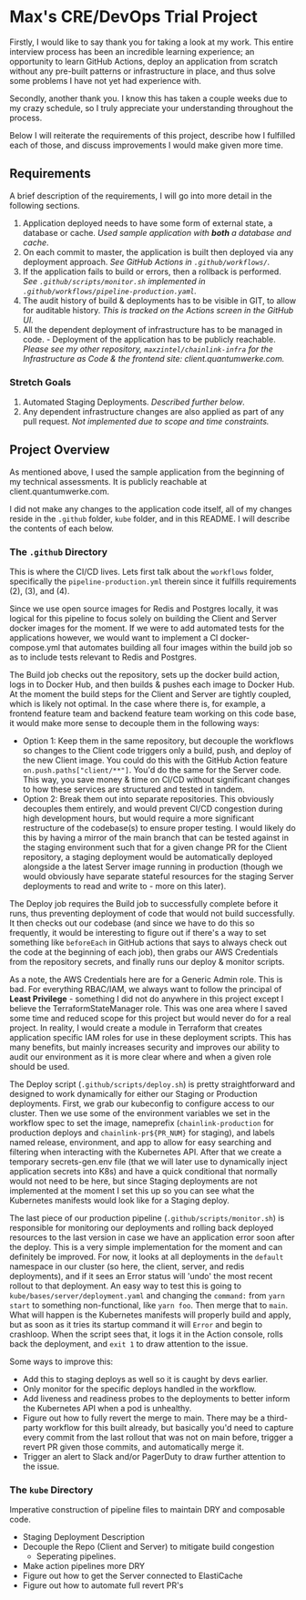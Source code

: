 # Max's CRE/DevOps Trial Project

Firstly, I would like to say thank you for taking a look at my work. This entire interview process has been an incredible learning experience; an opportunity to learn GitHub Actions, deploy an application from scratch without any pre-built patterns or infrastructure in place, and thus solve some problems I have not yet had experience with.

Secondly, another thank you. I know this has taken a couple weeks due to my crazy schedule, so I truly appreciate your understanding throughout the process.

Below I will reiterate the requirements of this project, describe how I fulfilled each of those, and discuss improvements I would make given more time.

## Requirements

A brief description of the requirements, I will go into more detail in the following sections.

1. Application deployed needs to have some form of external state, a database
or cache. *Used sample application with **both** a database and cache*.
2. On each commit to master, the application is built
then deployed via any deployment approach. *See GitHub Actions in `.github/workflows/`.*
3. If the application fails to build or errors, then a rollback is performed. *See `.github/scripts/monitor.sh` implemented in `.github/workflows/pipeline-production.yaml`.*
4. The audit history of build & deployments has to be visible in GIT, to allow for
auditable history. *This is tracked on the Actions screen in the GitHub UI.*
5. All the dependent deployment of infrastructure has to be
managed in code. - Deployment of the application has to be
publicly reachable. *Please see my other repository, `maxzintel/chainlink-infra` for the Infrastructure as Code & the frontend site: client.quantumwerke.com.*

### Stretch Goals

1. Automated Staging Deployments. *Described further below*.
2. Any dependent infrastructure changes are also applied as part of any pull
request. *Not implemented due to scope and time constraints.*

## Project Overview

As mentioned above, I used the sample application from the beginning of my technical assessments. It is publicly reachable at client.quantumwerke.com.

I did not make any changes to the application code itself, all of my changes reside in the `.github` folder, `kube` folder, and in this README. I will describe the contents of each below.

### The `.github` Directory

This is where the CI/CD lives. Lets first talk about the `workflows` folder, specifically the `pipeline-production.yml` therein since it fulfills requirements (2), (3), and (4). 

Since we use open source images for Redis and Postgres locally, it was logical for this pipeline to focus solely on building the Client and Server docker images for the moment. If we were to add automated tests for the applications however, we would want to implement a CI docker-compose.yml that automates building all four images within the build job so as to include tests relevant to Redis and Postgres.

The Build job checks out the repository, sets up the docker build action, logs in to Docker Hub, and then builds & pushes each image to Docker Hub. At the moment the build steps for the Client and Server are tightly coupled, which is likely not optimal. In the case where there is, for example, a frontend feature team and backend feature team working on this code base, it would make more sense to decouple them in the following ways:

* Option 1: Keep them in the same repository, but decouple the workflows so changes to the Client code triggers only a build, push, and deploy of the new Client image. You could do this with the GitHub Action feature `on.push.paths["client/**"]`. You'd do the same for the Server code. This way, you save money & time on CI/CD without significant changes to how these services are structured and tested in tandem.
* Option 2: Break them out into separate repositories. This obviously decouples them entirely, and would prevent CI/CD congestion during high development hours, but would require a more significant restructure of the codebase(s) to ensure proper testing. I would likely do this by having a mirror of the main branch that can be tested against in the staging environment such that for a given change PR for the Client repository, a staging deployment would be automatically deployed alongside a the latest Server image running in production (though we would obviously have separate stateful resources for the staging Server deployments to read and write to - more on this later).

The Deploy job requires the Build job to successfully complete before it runs, thus preventing deployment of code that would not build successfully. It then checks out our codebase (and since we have to do this so frequently, it would be interesting to figure out if there's a way to set something like `beforeEach` in GitHub actions that says to always check out the code at the beginning of each job), then  grabs our AWS Credentials from the repository secrets, and finally runs our deploy & monitor scripts.

As a note, the AWS Credentials here are for a Generic Admin role. This is bad. For everything RBAC/IAM, we always want to follow the principal of **Least Privilege** - something I did not do anywhere in this project except I believe the TerraformStateManager role. This was one area where I saved some time and reduced scope for this project but would never do for a real project. In reality, I would create a module in Terraform that creates application specific IAM roles for use in these deployment scripts. This has many benefits, but mainly increases security and improves our ability to audit our environment as it is more clear where and when a given role should be used.

The Deploy script (`.github/scripts/deploy.sh`) is pretty straightforward and designed to work dynamically for either our Staging or Production deployments. First, we grab our kubeconfig to configure access to our cluster. Then we use some of the environment variables we set in the workflow spec to set the image, nameprefix (`chainlink-production` for production deploys and `chainlink-pr${PR_NUM}` for staging), and labels named release, environment, and app to allow for easy searching and filtering when interacting with the Kubernetes API. After that we create a temporary secrets-gen.env file (that we will later use to dynamically inject application secrets into K8s) and have a quick conditional that normally would not need to be here, but since Staging deployments are not implemented at the moment I set this up so you can see what the Kubernetes manifests would look like for a Staging deploy.

The last piece of our production pipeline (`.github/scripts/monitor.sh`) is responsible for monitoring our deployments and rolling back deployed resources to the last version in case we have an application error soon after the deploy. This is a very simple implementation for the moment and can definitely be improved. For now, it looks at all deployments in the `default` namespace in our cluster (so here, the client, server, and redis deployments), and if it sees an Error status will 'undo' the most recent rollout to that deployment. An easy way to test this is going to `kube/bases/server/deployment.yaml` and changing the `command:` from `yarn start` to something non-functional, like `yarn foo`. Then merge that to `main`. What will happen is the Kubernetes manifests will properly build and apply, but as soon as it tries its startup command it will `Error` and begin to crashloop. When the script sees that, it logs it in the Action console, rolls back the deployment, and `exit 1` to draw attention to the issue.

Some ways to improve this:

* Add this to staging deploys as well so it is caught by devs earlier.
* Only monitor for the specific deploys handled in the workflow.
* Add liveness and readiness probes to the deployments to better inform the Kubernetes API when a pod is unhealthy.
* Figure out how to fully revert the merge to main. There may be a third-party workflow for this built already, but basically you'd need to capture every commit from the last rollout that was not on main before, trigger a revert PR given those commits, and automatically merge it.
* Trigger an alert to Slack and/or PagerDuty to draw further attention to the issue.
 
### The `kube` Directory

Imperative construction of pipeline files to maintain DRY and composable code.



- Staging Deployment Description
- Decouple the Repo (Client and Server) to mitigate build congestion
   - Seperating pipelines.
- Make action pipelines more DRY
- Figure out how to get the Server connected to ElastiCache
- Figure out how to automate full revert PR's
